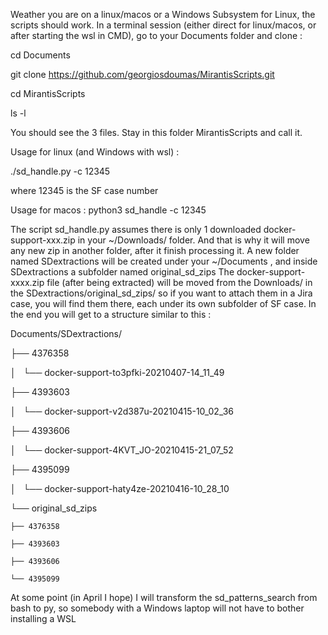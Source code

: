 Weather you are on a linux/macos or a Windows Subsystem for Linux, the scripts should work.
In a terminal session (either direct for linux/macos, or after starting the wsl in CMD), go to your Documents folder and clone :

cd Documents

git clone https://github.com/georgiosdoumas/MirantisScripts.git

cd MirantisScripts

ls -l 

You should see the 3 files. Stay in this folder MirantisScripts and call it.

Usage  for linux (and Windows with wsl) :

./sd_handle.py -c 12345 

where 12345 is the SF case number 

Usage for macos :
python3 sd_handle -c 12345

The script sd_handle.py assumes there is only 1 downloaded docker-support-xxx.zip in your ~/Downloads/ folder. 
And that is why it will move any new zip in another folder, after it finish processing it.
A new folder named SDextractions will be created under your ~/Documents , and inside SDextractions a subfolder named original_sd_zips
The docker-support-xxxx.zip file (after being extracted) will be moved from the Downloads/ in the SDextractions/original_sd_zips/
so if you want to attach them in a Jira case, you will find them there, each under its own subfolder of SF case.
In the end  you will get to a structure similar to this :

Documents/SDextractions/

├── 4376358

│   └── docker-support-to3pfki-20210407-14_11_49

├── 4393603

│   └── docker-support-v2d387u-20210415-10_02_36

├── 4393606

│   └── docker-support-4KVT_JO-20210415-21_07_52

├── 4395099

│   └── docker-support-haty4ze-20210416-10_28_10

└── original_sd_zips

    ├── 4376358
    
    ├── 4393603
    
    ├── 4393606
    
    └── 4395099

At some point (in April I hope) I will transform the sd_patterns_search from bash to py, so somebody with a Windows laptop will not have to bother installing a WSL

